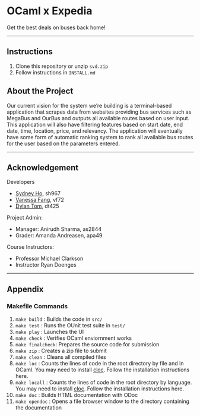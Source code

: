 # OCaml x Expedia 
Get the best deals on buses back home!

---

## Instructions
1. Clone this repository or unzip `svd.zip`
2. Follow instructions in `INSTALL.md`

## About the Project
Our current vision for the system we’re building is a terminal-based application that scrapes data from websites providing bus services such as MegaBus and OurBus and outputs all available routes based on user input. This application will also have filtering features based on start date, end date, time, location, price, and relevancy. The application will eventually have some form of automatic ranking system to rank all available bus routes for the user based on the parameters entered. 

---

## Acknowledgement 
Developers
+ [Sydney Ho](https://github.com/sydney-ho), sh967
+ [Vanessa Fang](https://github.com/vanessafang3), vf72
+ [Dylan Tom](https://github.com/DylanTom), dt425

Project Admin: 
+ Manager: Anirudh Sharma, as2844
+ Grader: Amanda Andreasen, apa49

Course Instructors:
+ Professor Michael Clarkson
+ Instructor Ryan Doenges

---

## Appendix
### Makefile Commands
1. `make build` : Builds the code in `src/`
2. `make test` : Runs the OUnit test suite in `test/`
3. `make play` : Launches the UI
4. `make check` : Verifies OCaml enviornment works
5. `make finalcheck`: Prepares the source code for submission
6. `make zip` : Creates a zip file to submit
7. `make clean` : Cleans all compiled files
8. `make loc` : Counts the lines of code in the root directory by file and in OCaml. You may need to install [cloc](https://github.com/AlDanial/cloc). Follow the installation instructions here.
9. `make locall` : Counts the lines of code in the root directory by language. You may need to install [cloc](https://github.com/AlDanial/cloc). Follow the installation instructions here.
10. `make doc` : Builds HTML documentation with ODoc
11. `make opendoc` : Opens a file browser window to the directory containing the documentation